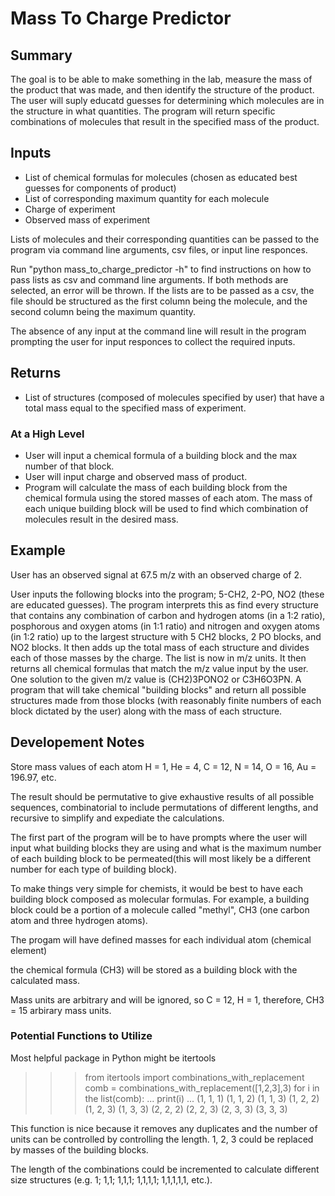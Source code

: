 # Mass To Charge Predictor

## Summary 
The goal is to be able to make something in the lab, measure the mass of the product that was made, and then identify the structure of the product. The user will suply educatd guesses for determining which molecules are in the structure in what quantities. The program will return specific combinations of molecules that result in the specified mass of the product. 

## Inputs
- List of chemical formulas for molecules (chosen as educated best guesses for components of product)
- List of corresponding maximum quantity for each molecule 
- Charge of experiment
- Observed mass of experiment

Lists of molecules and their corresponding quantities can be passed to the program via command line arguments, csv files, or input line responces. 

Run "python mass_to_charge_predictor -h" to find instructions on how to pass lists as csv and command line arguments. If both methods are selected, an error will be thrown. If the lists are to be passed as a csv, the file should be structured as the first column being the molecule, and the second column being the maximum quantity. 

The absence of any input at the command line will result in the program prompting the user for input responces to collect the required inputs. 

## Returns
- List of structures (composed of molecules specified by user) that have a total mass equal to the specified mass of experiment.

### At a High Level
- User will input a chemical formula of a building block and the max number of that block.
- User will input charge and observed mass of product.
- Program will calculate the mass of each building block from the chemical formula using the stored masses of each atom.
The mass of each unique building block will be used to find which combination of molecules result in the desired mass.

## Example
User has an observed signal at 67.5 m/z  with an observed charge of 2.

User inputs the following blocks into the program; 5-CH2, 2-PO, NO2 (these are educated guesses).
The program interprets this as find every structure that contains any combination of carbon and hydrogen atoms (in a 1:2 ratio), posphorous and
 oxygen atoms (in 1:1 ratio) and nitrogen and oxygen atoms (in 1:2 ratio) up to the largest structure with 5 CH2 blocks, 2 PO blocks, and NO2 blocks. It then adds up the total mass of each structure and divides each of those masses by the charge. The list is now in m/z units. It then returns all chemical formulas that match the m/z value input by the user. One solution to the given m/z value is (CH2)3PONO2 or C3H6O3PN.
A program that will take chemical "building blocks" and return all possible structures made from those blocks (with reasonably finite numbers of each block dictated by the user) along with the mass of each structure. 

## Developement Notes
Store mass values of each atom
H = 1, He = 4, C = 12, N = 14, O = 16, Au = 196.97, etc.

The result should be permutative to give exhaustive results of all possible sequences, combinatorial to include permutations of different lengths, and recursive to simplify and expediate the calculations.

The first part of the program will be to have prompts where the user will input what building blocks they are using and what is the maximum number of each building block to be permeated(this will most likely be a different number for each type of building block). 

To make things very simple for chemists, it would be best to have each building block composed as molecular formulas. For example, a building block could be a portion of a molecule called "methyl", CH3 (one carbon atom and three hydrogen atoms). 

The progam will have defined masses for each individual atom (chemical element)

the chemical formula (CH3) will be stored as a building block with the calculated mass.

Mass units are arbitrary and will be ignored, so C = 12, H = 1, therefore, CH3 = 15 arbirary mass units. 

### Potential Functions to Utilize
Most helpful package in Python might be itertools

>>> from itertools import combinations_with_replacement
>>> comb = combinations_with_replacement([1,2,3],3)
>>> for i in the list(comb):
...	print(i)
...
(1, 1, 1)
(1, 1, 2)
(1, 1, 3)
(1, 2, 2)
(1, 2, 3)
(1, 3, 3)
(2, 2, 2)
(2, 2, 3)
(2, 3, 3)
(3, 3, 3)

This function is nice because it removes any duplicates and the number of units can be controlled by controlling the length. 1, 2, 3 could be replaced by masses of the building blocks.

The length of the combinations could be incremented to calculate different size structures (e.g. 1; 1,1; 1,1,1; 1,1,1,1; 1,1,1,1,1, etc.).
